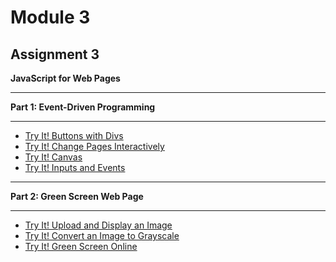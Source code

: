 # Module 3

## Assignment 3

**JavaScript for Web Pages**

---
**Part 1: Event-Driven Programming**

---
- [Try It! Buttons with Divs](https://www.coursera.org/learn/duke-programming-web/supplement/y1JUW/try-it-buttons-with-divs)
- [Try It! Change Pages Interactively](https://www.coursera.org/learn/duke-programming-web/supplement/9nsBb/try-it-change-pages-interactively)
- [Try It! Canvas](https://www.coursera.org/learn/duke-programming-web/supplement/yEvZM/try-it-canvas)
- [Try It! Inputs and Events](https://www.coursera.org/learn/duke-programming-web/supplement/qQ3sU/try-it-inputs-and-events)

---

**Part 2: Green Screen Web Page**

---
- [Try It! Upload and Display an Image](https://www.coursera.org/learn/duke-programming-web/supplement/qG6LI/try-it-upload-and-display-an-image)
- [Try It! Convert an Image to Grayscale](https://www.coursera.org/learn/duke-programming-web/supplement/3szKF/try-it-convert-an-image-to-grayscale)
- [Try It! Green Screen Online](https://www.coursera.org/learn/duke-programming-web/supplement/n4DpV/try-it-green-screen-online)